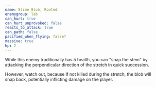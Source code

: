 ```yaml
---
name: Slime Blob, Rooted
enemygroup: lab
can_hurt: true
can_hurt_unprovoked: false
reacts_to_attack: true
can_path: false
pacified_when_flying: false?
massive: true
hp: 2
---
```


While this enemy traditionally has 5 health, you can "snap the stem" by attacking the perpendicular direction of the stretch in quick succession.

However, watch out, because if not killed during the stretch, the blob will snap back, potentially inflicting damage on the player.
